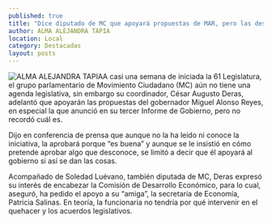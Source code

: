 ```yaml
---
published: true
title: "Dice diputado de MC que apoyará propuestas de MAR, pero las desconoce"
author: ALMA ALEJANDRA TAPIA
location: Local
category: Destacadas
layout: posts
---
```


![ALMA ALEJANDRA TAPIA](http://i.imgur.com/F05g6BTm.jpg)A casi una semana de iniciada la 61 Legislatura, el grupo parlamentario de Movimiento Ciudadano (MC) aún no tiene una agenda legislativa, sin embargo su coordinador, César Augusto Deras, adelantó que apoyarán las propuestas del gobernador Miguel Alonso Reyes, en especial la que anunció en su tercer Informe de Gobierno, pero no recordó cuál es.

Dijo en conferencia de prensa que aunque no la ha leído ni conoce la iniciativa, la aprobará porque “es buena” y aunque se le insistió en cómo pretende aprobar algo que desconoce, se limitó a decir que él apoyará al gobierno si así se dan las cosas.

Acompañado de Soledad Luévano, también diputada de MC, Deras expresó su interés de encabezar la Comisión de Desarrollo Económico, para lo cual, aseguró, ha pedido el apoyo a su “amiga”, la secretaria de Economía, Patricia Salinas. En teoría, la funcionaria no tendría por qué intervenir en el quehacer y los acuerdos legislativos.
